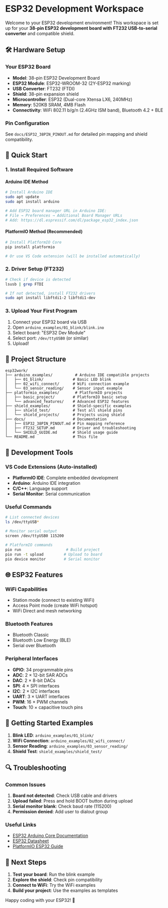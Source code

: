 # ESP32 Development Workspace

Welcome to your ESP32 development environment! This workspace is set up for your **38-pin ESP32 development board with FT232 USB-to-serial converter** and compatible shield.

## 🛠️ Hardware Setup

### Your ESP32 Board

- **Model**: 38-pin ESP32 Development Board
- **ESP32 Module**: ESP32-WROOM-32 (2Y-ESP32 marking)
- **USB Converter**: FT232 (FTDI)
- **Shield**: 38-pin expansion shield
- **Microcontroller**: ESP32 (Dual-core Xtensa LX6, 240MHz)
- **Memory**: 520KB SRAM, 4MB Flash
- **Connectivity**: WiFi 802.11 b/g/n (2.4GHz ISM band), Bluetooth 4.2 + BLE

### Pin Configuration

See `docs/ESP32_38PIN_PINOUT.md` for detailed pin mapping and shield compatibility.

## 🚀 Quick Start

### 1. Install Required Software

#### Arduino IDE Method

```bash
# Install Arduino IDE
sudo apt update
sudo apt install arduino

# Add ESP32 board manager URL in Arduino IDE:
# File → Preferences → Additional Board Manager URLs
# Add: https://dl.espressif.com/dl/package_esp32_index.json
```

#### PlatformIO Method (Recommended)

```bash
# Install PlatformIO Core
pip install platformio

# Or use VS Code extension (will be installed automatically)
```

### 2. Driver Setup (FT232)

```bash
# Check if device is detected
lsusb | grep FTDI

# If not detected, install FT232 drivers
sudo apt install libftdi1-2 libftdi1-dev
```

### 3. Upload Your First Program

1. Connect your ESP32 board via USB
2. Open `arduino_examples/01_blink/blink.ino`
3. Select board: "ESP32 Dev Module"
4. Select port: `/dev/ttyUSB0` (or similar)
5. Upload!

## 📁 Project Structure

```
esp32work/
├── arduino_examples/          # Arduino IDE compatible projects
│   ├── 01_blink/             # Basic LED blink
│   ├── 02_wifi_connect/      # WiFi connection example
│   └── 03_sensor_reading/    # Sensor input example
├── platformio_examples/       # PlatformIO projects
│   ├── basic_project/        # PlatformIO basic setup
│   └── advanced_features/    # Advanced ESP32 features
├── shield_examples/          # Shield-specific examples
│   ├── shield_test/          # Test all shield pins
│   └── shield_projects/      # Projects using shield
├── docs/                     # Documentation
│   ├── ESP32_38PIN_PINOUT.md # Pin mapping reference
│   ├── FT232_SETUP.md        # Driver and troubleshooting
│   └── SHIELD_GUIDE.md       # Shield usage guide
└── README.md                 # This file
```

## 🔧 Development Tools

### VS Code Extensions (Auto-installed)

- **PlatformIO IDE**: Complete embedded development
- **Arduino**: Arduino IDE integration
- **C/C++**: Language support
- **Serial Monitor**: Serial communication

### Useful Commands

```bash
# List connected devices
ls /dev/ttyUSB*

# Monitor serial output
screen /dev/ttyUSB0 115200

# PlatformIO commands
pio run                    # Build project
pio run -t upload         # Upload to board
pio device monitor        # Serial monitor
```

## 🌐 ESP32 Features

### WiFi Capabilities

- Station mode (connect to existing WiFi)
- Access Point mode (create WiFi hotspot)
- WiFi Direct and mesh networking

### Bluetooth Features

- Bluetooth Classic
- Bluetooth Low Energy (BLE)
- Serial over Bluetooth

### Peripheral Interfaces

- **GPIO**: 34 programmable pins
- **ADC**: 2 × 12-bit SAR ADCs
- **DAC**: 2 × 8-bit DACs
- **SPI**: 4 × SPI interfaces
- **I2C**: 2 × I2C interfaces
- **UART**: 3 × UART interfaces
- **PWM**: 16 × PWM channels
- **Touch**: 10 × capacitive touch pins

## 📖 Getting Started Examples

1. **Blink LED**: `arduino_examples/01_blink/`
2. **WiFi Connection**: `arduino_examples/02_wifi_connect/`
3. **Sensor Reading**: `arduino_examples/03_sensor_reading/`
4. **Shield Test**: `shield_examples/shield_test/`

## 🔍 Troubleshooting

### Common Issues

1. **Board not detected**: Check USB cable and drivers
2. **Upload failed**: Press and hold BOOT button during upload
3. **Serial monitor blank**: Check baud rate (115200)
4. **Permission denied**: Add user to dialout group

### Useful Links

- [ESP32 Arduino Core Documentation](https://docs.espressif.com/projects/arduino-esp32/)
- [ESP32 Datasheet](https://www.espressif.com/sites/default/files/documentation/esp32_datasheet_en.pdf)
- [PlatformIO ESP32 Guide](https://docs.platformio.org/en/latest/platforms/espressif32.html)

## 🎯 Next Steps

1. **Test your board**: Run the blink example
2. **Explore the shield**: Check pin compatibility
3. **Connect to WiFi**: Try the WiFi examples
4. **Build your project**: Use the examples as templates

Happy coding with your ESP32! 🚀

